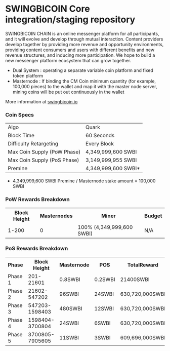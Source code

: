 SWINGBICOIN Core integration/staging repository
=====================================

SWINGBICOIN CHAIN is an online messenger platform for all participants, and it will evolve and develop through mutual interaction. Content providers develop together by providing more revenue and opportunity environments, providing content consumers and users with different benefits and new revenue structures, and inducing more participation. We hope to build a new messenger platform ecosystem that can grow together.
- Dual System : operating a separate variable coin platform and fixed token platform
- Masternode : If binding the CM Coin minimum quantity (for example, 100,000 pieces) to the wallet and map it with the master node server, mining coins will be put out continuously in the wallet

More information at [swingbicoin.io](https://swingbicoin.io) 

### Coin Specs
<table>
<tr><td>Algo</td><td>Quark</td></tr>
<tr><td>Block Time</td><td>60 Seconds</td></tr>
<tr><td>Difficulty Retargeting</td><td>Every Block</td></tr>
<tr><td>Max Coin Supply (PoW Phase)</td><td>4,349,999,600 SWBI</td></tr>
<tr><td>Max Coin Supply (PoS Phase)</td><td>3,149,999,955 SWBI</td></tr>
<tr><td>Premine</td><td>4,349,999,600 SWBI*</td></tr>
</table>

* 4,349,999,600 SWBI Premine / Masternode stake amount = 100,000 SWBI

### PoW Rewards Breakdown

<table>
<th>Block Height</th><th>Masternodes</th><th>Miner</th><th>Budget</th>
<tr><td>1-200</td><td>0</td><td>100% (4,349,999,600 SWBI)</td><td>N/A</td></tr>
</table>

### PoS Rewards Breakdown

<table>
<th>Phase</th><th>Block Height</th><th>Masternode</th><th>POS</th><th>TotalReward</th>
<tr><td>Phase 1</td><td>201-21601</td><td>0.8SWBI</td><td>0.2SWBI</td><td>21400SWBI</td></tr>
<tr><td>Phase 2</td><td>21602-547202</td><td>96SWBI</td><td>24SWBI</td><td>630,720,000SWBI</td></tr>
<tr><td>Phase 3</td><td>547203-1598403</td><td>480SWBI</td><td>12SWBI</td><td>630,720,000SWBI</td></tr>
<tr><td>Phase 4</td><td>1598404-3700804</td><td>24SWBI</td><td>6SWBI</td><td>630,720,000SWBI</td></tr>
<tr><td>Phase 5</td><td>3700805-7905605</td><td>11SWBI</td><td>3SWBI</td><td>609,696,000SWBI</td></tr>
</table>
